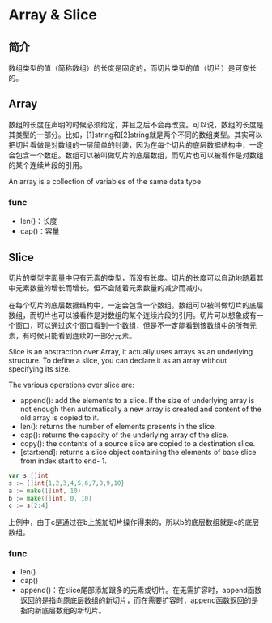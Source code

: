 # Array & Slice
## 简介
数组类型的值（简称数组）的长度是固定的，而切片类型的值（切片）是可变长的。

## Array
数组的长度在声明的时候必须给定，并且之后不会再改变。可以说，数组的长度是其类型的一部分。比如，[1]string和[2]string就是两个不同的数组类型。其实可以把切片看做是对数组的一层简单的封装，因为在每个切片的底层数据结构中，一定会包含一个数组。数组可以被叫做切片的底层数组，而切片也可以被看作是对数组的某个连续片段的引用。

An array is a collection of variables of the same data type

### func

- len()：长度
- cap()：容量



## Slice

切片的类型字面量中只有元素的类型，而没有长度。切片的长度可以自动地随着其中元素数量的增长而增长，但不会随着元素数量的减少而减小。

在每个切片的底层数据结构中，一定会包含一个数组。数组可以被叫做切片的底层数组，而切片也可以被看作是对数组的某个连续片段的引用。切片可以想象成有一个窗口，可以通过这个窗口看到一个数组，但是不一定能看到该数组中的所有元素，有时候只能看到连续的一部分元素。

Slice is an abstraction over Array, it actually uses arrays as an underlying structure. 
To define a slice, you can declare it as an array without specifying its size.

The various operations over slice are:
- append(): add the elements to a slice. If the size of underlying array is not enough then automatically a new array is created and content of the old array is copied to it.
- len(): returns the number of elements presents in the slice.
- cap(): returns the capacity of the underlying array of the slice. 
- copy(): the contents of a source slice are copied to a destination slice.
- <SliceName>[start:end]: returns a slice object containing the elements of base slice from index start to end- 1.

```go
var s []int
s := []int{1,2,3,4,5,6,7,8,9,10}
a := make([]int, 10)
b := make([]int, 0, 10)
c := s[2:4]
```

上例中，由于c是通过在b上施加切片操作得来的，所以b的底层数组就是c的底层数组。

### func

- len()
- cap()
- append()：在slice尾部添加跟多的元素或切片。在无需扩容时，append函数返回的是指向原底层数组的新切片，而在需要扩容时，append函数返回的是指向新底层数组的新切片。



